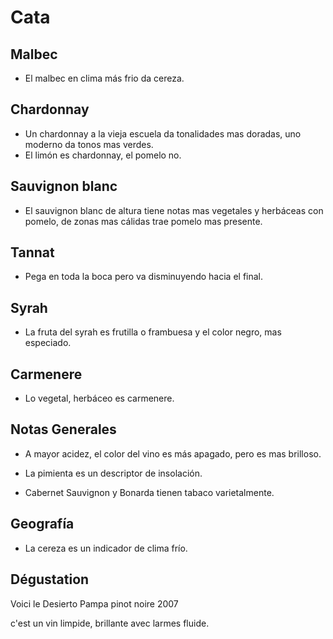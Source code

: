 # Cata

## Malbec

- El malbec en clima más frio da cereza.

## Chardonnay

- Un chardonnay a la vieja escuela da tonalidades mas doradas, uno moderno da tonos mas verdes.
- El limón es chardonnay, el pomelo no.

## Sauvignon blanc

- El sauvignon blanc de altura tiene notas mas vegetales y herbáceas con pomelo, de zonas mas cálidas trae pomelo mas presente.

## Tannat

- Pega en toda la boca pero va disminuyendo hacia el final.

## Syrah

- La fruta del syrah es frutilla o frambuesa y el color negro, mas especiado.

## Carmenere

- Lo vegetal, herbáceo es carmenere.

## Notas Generales

- A mayor acidez, el color del vino es más apagado, pero es mas brilloso.

- La pimienta es un descriptor de insolación.

- Cabernet Sauvignon y Bonarda tienen tabaco varietalmente.

## Geografía

- La cereza es un indicador de clima frío.

## Dégustation

Voici le Desierto Pampa pinot noire 2007

c'est un vin limpide, brillante avec larmes fluide.
